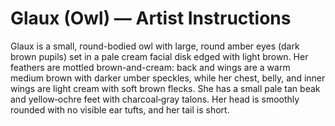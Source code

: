 # Glaux (Owl) — Artist Instructions

Glaux is a small, round-bodied owl with large, round amber eyes (dark brown pupils) set in a pale cream facial disk edged with light brown. Her feathers are mottled brown-and-cream: back and wings are a warm medium brown with darker umber speckles, while her chest, belly, and inner wings are light cream with soft brown flecks. She has a small pale tan beak and yellow‑ochre feet with charcoal‑gray talons. Her head is smoothly rounded with no visible ear tufts, and her tail is short.